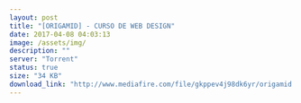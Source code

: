```yaml
---
layout: post
title: "[ORIGAMID] - CURSO DE WEB DESIGN"
date: 2017-04-08 04:03:13
image: /assets/img/
description: ""
server: "Torrent"
status: true
size: "34 KB"
download_link: "http://www.mediafire.com/file/gkppev4j98dk6yr/origamid.torrent"
---
```

